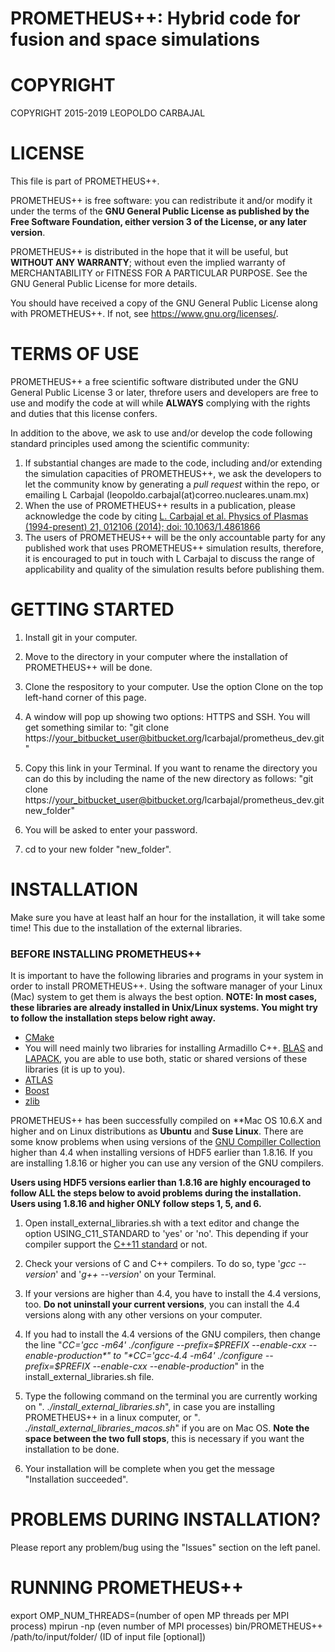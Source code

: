# PROMETHEUS++: Hybrid code for fusion and space simulations #

# COPYRIGHT #

COPYRIGHT 2015-2019 LEOPOLDO CARBAJAL

# LICENSE #
This file is part of PROMETHEUS++.

PROMETHEUS++ is free software: you can redistribute it and/or modify
it under the terms of the **GNU General Public License as published by
the Free Software Foundation, either version 3 of the License, or
any later version**.

PROMETHEUS++ is distributed in the hope that it will be useful,
but **WITHOUT ANY WARRANTY**; without even the implied warranty of
MERCHANTABILITY or FITNESS FOR A PARTICULAR PURPOSE.  See the
GNU General Public License for more details.

You should have received a copy of the GNU General Public License
along with PROMETHEUS++.  If not, see <https://www.gnu.org/licenses/>.

# TERMS OF USE #

PROMETHEUS++ a free scientific software distributed under the GNU General Public License 3 or later, threfore users and developers are free to use and modify the code at will while **ALWAYS** complying with the rights and duties that this license confers.

In addition to the above, we ask to use and/or develop the code following standard principles used among the scientific community:

1. If substantial changes are made to the code, including and/or extending the simulation capacities of PROMETHEUS++, we ask the developers to let the community know by generating a *pull request* within the repo, or emailing L Carbajal (leopoldo.carbajal(at)correo.nucleares.unam.mx)
2. When the use of PROMETHEUS++ results in a publication, please acknowledge the code by citing [L. Carbajal et al. Physics of Plasmas (1994-present) 21, 012106 (2014); doi: 10.1063/1.4861866](http://dx.doi.org/10.1063/1.4861866)
3. The users of PROMETHEUS++ will be the only accountable party for any published work that uses PROMETHEUS++ simulation results, therefore, it is encouraged to put in touch with L Carbajal to discuss the range of applicability and quality of the simulation results before publishing them.

# GETTING STARTED #

1. Install git in your computer.

2. Move to the directory in your computer where the installation of PROMETHEUS++ will be done.

3. Clone the respository to your computer. Use the option Clone on the top left-hand corner of this page.

4. A window will pop up showing two options: HTTPS and SSH. You will get something similar to: "git clone https://your_bitbucket_user@bitbucket.org/lcarbajal/prometheus_dev.git"

5. Copy this link in your Terminal. If you want to rename the directory you can do this by including the name of the new directory as follows: "git clone https://your_bitbucket_user@bitbucket.org/lcarbajal/prometheus_dev.git new_folder"

6. You will be asked to enter your password.

7. cd to your new folder "new_folder".

# INSTALLATION #

Make sure you have at least half an hour for the installation, it will take some time! This due to the installation of the external libraries.

### BEFORE INSTALLING PROMETHEUS++ ###

It is important to have the following libraries and programs in your system in order to install PROMETHEUS++. Using the software manager of your Linux (Mac) system to get them is always the best option. **NOTE: In most cases, these libraries are already installed in Unix/Linux systems. You might try to follow the installation steps below right away.**

* [CMake](http://www.cmake.org/)
* You will need mainly two libraries for installing Armadillo C++. [BLAS](https://launchpad.net/ubuntu/precise/+package/libblas-dev) and [LAPACK](http://packages.ubuntu.com/source/lucid/lapack), you are able to use both, static or shared versions of these libraries (it is up to you).
* [ATLAS](http://math-atlas.sourceforge.net/)
* [Boost](http://www.boost.org/)
* [zlib](http://zlib.net/)

PROMETHEUS++ has been successfully compiled on **Mac OS 10.6.X and higher and on Linux distributions as **Ubuntu** and **Suse Linux**. There are some know problems when using versions of the [GNU Compiller Collection](http://gcc.gnu.org/) higher than 4.4 when installing versions of HDF5 earlier than 1.8.16. If you are installing 1.8.16 or higher you can use any version of the GNU compilers. 

**Users using HDF5 versions earlier than 1.8.16 are highly encouraged to follow ALL the steps below to avoid problems during the installation. Users using 1.8.16 and higher ONLY follow steps 1, 5, and 6.**

1. Open install_external_libraries.sh with a text editor and change the option USING_C11_STANDARD to 'yes' or 'no'. This depending if your compiler support the [C++11 standard](http://www.cprogramming.com/c++11/what-is-c++0x.html) or not.

2. Check your versions of C and C++ compilers. To do so, type '*gcc --version*' and '*g++ --version*' on your Terminal.

3. If your versions are higher than 4.4, you have to install the 4.4 versions, too. **Do not uninstall your current versions**, you can install the 4.4 versions along with any other versions on your computer.

4. If you had to install the 4.4 versions of the GNU compilers, then change the line "*CC='gcc -m64' ./configure --prefix=$PREFIX --enable-cxx --enable-production*" to "*CC='gcc-4.4 -m64' ./configure --prefix=$PREFIX --enable-cxx --enable-production*" in the install_external_libraries.sh file.

5. Type the following command on the terminal you are currently working on "*. ./install_external_libraries.sh*", in case you are installing PROMETHEUS++ in a linux computer, or "*. ./install_external_libraries_macos.sh*" if you are on Mac OS. **Note the space between the two full stops**, this is necessary if you want the installation to be done.

6. Your installation will be complete when you get the message "Installation succeeded".

# PROBLEMS DURING INSTALLATION? #

Please report any problem/bug using the "Issues" section on the left panel.

# RUNNING PROMETHEUS++ #

export OMP_NUM_THREADS=(number of open MP threads per MPI process)
mpirun -np (even number of MPI processes) bin/PROMETHEUS++ /path/to/input/folder/ (ID of input file [optional])